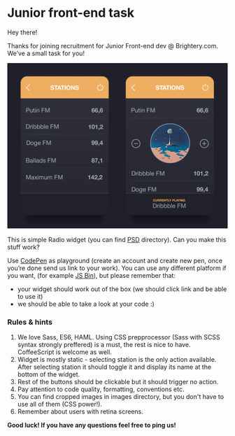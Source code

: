 # Junior front-end task

Hey there!

Thanks for joining recruitment for Junior Front-end dev @ Brightery.com. We’ve a small task for you!

![Preview](https://raw.githubusercontent.com/ThonemCMS/Junior-front-end-task/master/imgs/preview.png)

This is simple Radio widget (you can find [PSD](https://github.com/ThonemCMS/Junior-front-end-task/tree/master/psds) directory). Can you make this stuff work?

Use [CodePen](http://codepen.io/) as playground (create an account and create new pen, once you’re done send us link to your work). You can use any different platform if you want, (for example [JS Bin](https://jsbin.com)), but please remember that:
+ your widget should work out of the box (we should click link and be able to use it)
+ we should be able to take a look at your code :)

### Rules & hints
1. We love Sass, ES6, HAML. Using CSS prepprocessor (Sass with SCSS syntax strongly preffered) is a must, the rest is nice to have. CoffeeScript is welcome as well.
2. Widget is mostly static - selecting station is the only action available. After selecting station it should toggle it and display its name at the bottom of the widget.
3. Rest of the buttons should be clickable but it should trigger no action.
4. Pay attention to code quality, formatting, conventions etc.
5. You can find cropped images in images directory, but you don't have to use all of them (CSS power!).
6. Remember about users with retina screens.

**Good luck! If you have any questions feel free to ping us!**
